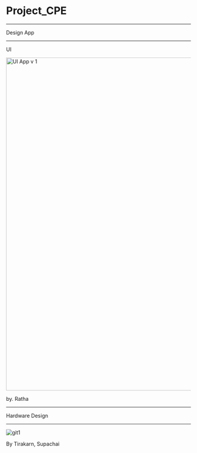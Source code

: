 # Project_CPE

_______________________________

Design App

_______________________________

UI

<img width="909" alt="UI App v 1" src="https://user-images.githubusercontent.com/89443207/135103986-3560eb42-fef3-45b3-8e39-c669b5507e77.png">

by. Ratha


---------------------------------------------------

Hardware Design

----------------------------------------------------

![git1](https://user-images.githubusercontent.com/90176118/135105970-47bb95bf-27d9-4d87-acb9-421fb3480cb6.jpg)

By Tirakarn, Supachai
